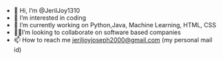 - 👋 Hi, I’m @JerilJoy1310
- 👀 I’m interested in coding
- 🌱 I’m currently working on Python,Java, Machine Learning, HTML, CSS
- 💼💼I’m looking to collaborate on software based companies
- 📫 How to reach me jeriljoyjoseph2000@gmail.com (my personal mail id)

<!---
JerilJoy1310/JerilJoy1310 is a ✨ special ✨ repository because its `README.md` (this file) appears on your GitHub profile.
You can click the Preview link to take a look at your changes.
--->
